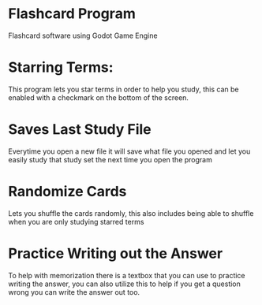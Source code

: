 # Flashcard Program
 Flashcard software using Godot Game Engine

# Starring Terms:

This program lets you star terms in order to help you study, this can be enabled with a checkmark on the bottom of the screen. 

# Saves Last Study File

Everytime you open a new file it will save what file you opened and let you easily study that study set the next time you open 
the program

# Randomize Cards

Lets you shuffle the cards randomly, this also includes being able to shuffle when you are only studying starred terms

# Practice Writing out the Answer

To help with memorization there is a textbox that you can use to practice writing the answer, you can also utilize this to help 
if you get a question wrong you can write the answer out too. 
